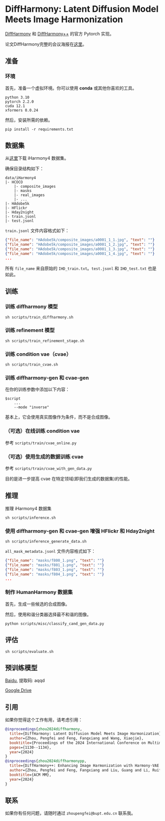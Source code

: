 # DiffHarmony: Latent Diffusion Model Meets Image Harmonization

[DiffHarmony](https://arxiv.org/abs/2404.06139) 和 [DiffHarmony++](https://openreview.net/pdf?id=FRUgSgnASr) 的官方 Pytorch 实现。

论文DiffHarmony完整的会议海报在[这里](./assets/poster.pdf)。

## 准备

### 环境

首先，准备一个虚拟环境。你可以使用 **conda** 或其他你喜欢的工具。
```shell
python 3.10
pytorch 2.2.0
cuda 12.1
xformers 0.0.24
```

然后，安装所需的依赖。
```shell
pip install -r requirements.txt
```

## 数据集

从[这里](https://github.com/bcmi/Image-Harmonization-Dataset-iHarmony4)下载 iHarmony4 数据集。

确保目录结构如下：
```shell
data/iHarmony4
|- HCOCO
    |- composite_images
    |- masks
    |- real_images
    |- ...
|- HAdobe5k
|- HFlickr
|- Hday2night
|- train.jsonl
|- test.jsonl
```

`train.jsonl` 文件内容格式如下：
```json
{"file_name": "HAdobe5k/composite_images/a0001_1_1.jpg", "text": ""}
{"file_name": "HAdobe5k/composite_images/a0001_1_2.jpg", "text": ""}
{"file_name": "HAdobe5k/composite_images/a0001_1_3.jpg", "text": ""}
{"file_name": "HAdobe5k/composite_images/a0001_1_4.jpg", "text": ""}
...
```
所有 `file_name` 来自原始的 `IHD_train.txt`。`test.jsonl` 和 `IHD_test.txt` 也是如此。

## 训练
### 训练 diffharmony 模型
```shell
sh scripts/train_diffharmony.sh
```

### 训练 refinement 模型
```shell
sh scripts/train_refinement_stage.sh
```

### 训练 condition vae（cvae）
```shell
sh scripts/train_cvae.sh
```

### 训练 diffharmony-gen 和 cvae-gen
在你的训练参数中添加以下内容：
```shell
$script
    ...
    --mode "inverse"
```
基本上，它会使用真实图像作为条件，而不是合成图像。

### （可选）在线训练 condition vae
参考 `scripts/train/cvae_online.py`

### （可选）使用生成的数据训练 cvae
参考 `scripts/train/cvae_with_gen_data.py`

目的是进一步提高 cvae 在特定领域(即我们生成的数据集)的性能。

## 推理
推理 iHarmony4 数据集
```shell
sh scripts/inference.sh
```

### 使用 diffharmony-gen 和 cvae-gen 增强 HFlickr 和 Hday2night
```shell
sh scripts/inference_generate_data.sh
```
`all_mask_metadata.jsonl` 文件内容格式如下：
```json
{"file_name": "masks/f800_1.png", "text": ""}
{"file_name": "masks/f801_1.png", "text": ""}
{"file_name": "masks/f803_1.png", "text": ""}
{"file_name": "masks/f804_1.png", "text": ""}
...
```

### 制作 HumanHarmony 数据集
首先，生成一些候选的合成图像。

然后，使用和谐分类器选择最不和谐的图像。
```shell
python scripts/misc/classify_cand_gen_data.py
```

## 评估
```shell
sh scripts/evaluate.sh
```

## 预训练模型
[Baidu](https://pan.baidu.com/s/1IkF6YP4C3fsEAi0_9eCESg), 提取码: aqqd

[Google Drive](https://drive.google.com/file/d/1rezNdcuZbwejbC9rH9S1SUuaWTGTz_wG/view?usp=drive_link)

## 引用
如果你觉得这个工作有用，请考虑引用：
```bibtex
@inproceedings{zhou2024diffharmony,
  title={DiffHarmony: Latent Diffusion Model Meets Image Harmonization},
  author={Zhou, Pengfei and Feng, Fangxiang and Wang, Xiaojie},
  booktitle={Proceedings of the 2024 International Conference on Multimedia Retrieval},
  pages={1130--1134},
  year={2024}
}
@inproceedings{zhou2024diffharmonypp,
  title={DiffHarmony++: Enhancing Image Harmonization with Harmony-VAE and Inverse Harmonization Model},
  author={Zhou, Pengfei and Feng, Fangxiang and Liu, Guang and Li, Ruifan and Wang, Xiaojie},
  booktitle={ACM MM},
  year={2024}
}
```

## 联系
如果你有任何问题，请随时通过 `zhoupengfei@bupt.edu.cn` 联系我。
